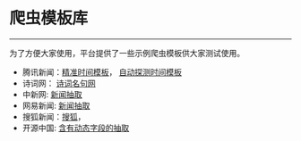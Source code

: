 # 爬虫模板库


-----------------------------------------------------

为了方便大家使用，平台提供了一些示例爬虫模板供大家测试使用。

 - 腾讯新闻：[精准时间模板](https://github.com/gsh199449/spider/blob/master/examples/news.qq.com.json)，
             [自动探测时间模板](https://github.com/gsh199449/spider/blob/master/examples/news.qq.com_time_autodetect.json)
 - 诗词网：  [诗词名句网](https://github.com/gsh199449/spider/blob/master/examples/www.shicimingju.com.json)
 - 中新网:   [新闻抽取](https://github.com/gsh199449/spider/blob/master/examples/www.chinanews.com.json)
 - 网易新闻: [新闻抽取](https://github.com/gsh199449/spider/blob/master/examples/news.163.com.json)
 - 搜狐新闻：[搜狐](https://github.com/gsh199449/spider/blob/master/examples/news.sohu.com.json)，
 - 开源中国: [含有动态字段的抽取](https://github.com/gsh199449/spider/blob/master/examples/www.oschina.net.json)

